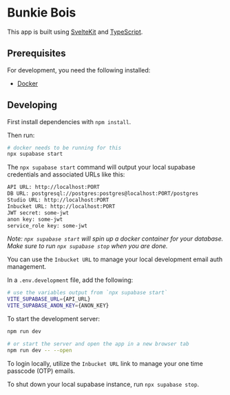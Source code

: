 # Bunkie Bois

This app is built using [SvelteKit](https://kit.svelte.dev/) and [TypeScript](https://www.typescriptlang.org/).

## Prerequisites

For development, you need the following installed:

- [Docker](https://docs.docker.com/engine/install/)

## Developing

First install dependencies with `npm install`.

Then run:

```bash
# docker needs to be running for this
npx supabase start
```

The `npx supabase start` command will output your local supabase credentials and associated URLs like this:

```bash
API URL: http://localhost:PORT
DB URL: postgresql://postgres:postgres@localhost:PORT/postgres
Studio URL: http://localhost:PORT
Inbucket URL: http://localhost:PORT
JWT secret: some-jwt
anon key: some-jwt
service_role key: some-jwt
```

_Note: `npx supabase start` will spin up a docker container for your database. Make sure to run `npx supabase stop` when you are done._

You can use the `Inbucket URL` to manage your local development email auth management.

In a `.env.development` file, add the following:

```bash
# use the variables output from `npx supabase start`
VITE_SUPABASE_URL={API_URL}
VITE_SUPABASE_ANON_KEY={ANON_KEY}
```

To start the development server:

```bash
npm run dev

# or start the server and open the app in a new browser tab
npm run dev -- --open
```

To login locally, utilize the `Inbucket URL` link to manage your one time passcode (OTP) emails.

To shut down your local supabase instance, run `npx supabase stop`.
